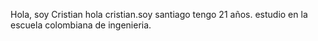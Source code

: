 Hola, soy Cristian
hola cristian.soy santiago tengo 21 años. 
estudio en la escuela colombiana de ingenieria.
